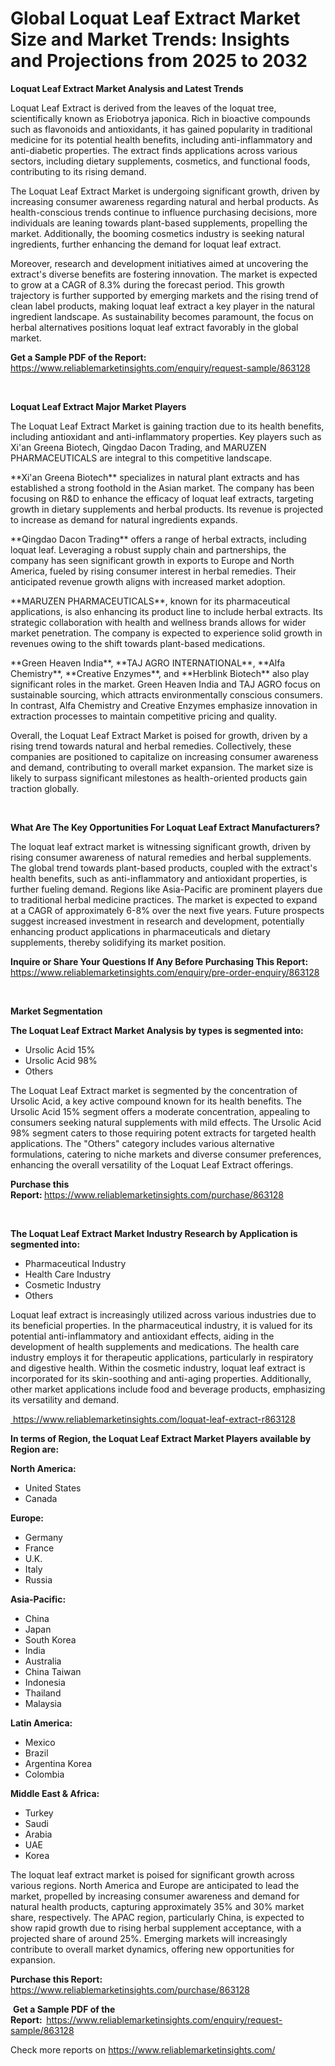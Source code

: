 <p><h1>Global Loquat Leaf Extract Market Size and Market Trends: Insights and Projections from 2025 to 2032</h1></p><p><strong>Loquat Leaf Extract Market Analysis and Latest Trends</strong></p>
<p><p>Loquat Leaf Extract is derived from the leaves of the loquat tree, scientifically known as Eriobotrya japonica. Rich in bioactive compounds such as flavonoids and antioxidants, it has gained popularity in traditional medicine for its potential health benefits, including anti-inflammatory and anti-diabetic properties. The extract finds applications across various sectors, including dietary supplements, cosmetics, and functional foods, contributing to its rising demand.</p><p>The Loquat Leaf Extract Market is undergoing significant growth, driven by increasing consumer awareness regarding natural and herbal products. As health-conscious trends continue to influence purchasing decisions, more individuals are leaning towards plant-based supplements, propelling the market. Additionally, the booming cosmetics industry is seeking natural ingredients, further enhancing the demand for loquat leaf extract.</p><p>Moreover, research and development initiatives aimed at uncovering the extract's diverse benefits are fostering innovation. The market is expected to grow at a CAGR of 8.3% during the forecast period. This growth trajectory is further supported by emerging markets and the rising trend of clean label products, making loquat leaf extract a key player in the natural ingredient landscape. As sustainability becomes paramount, the focus on herbal alternatives positions loquat leaf extract favorably in the global market.</p></p>
<p><strong>Get a Sample PDF of the Report:&nbsp;</strong> <a href="https://www.reliablemarketinsights.com/enquiry/request-sample/863128?utm_campaign=2199&utm_medium=2&utm_source=Github&utm_content=ia&utm_term=01042025&utm_id=loquat-leaf-extract">https://www.reliablemarketinsights.com/enquiry/request-sample/863128</a></p>
<p>&nbsp;</p>
<p><strong>Loquat Leaf Extract Major Market Players</strong></p>
<p><p>The Loquat Leaf Extract Market is gaining traction due to its health benefits, including antioxidant and anti-inflammatory properties. Key players such as Xi'an Greena Biotech, Qingdao Dacon Trading, and MARUZEN PHARMACEUTICALS are integral to this competitive landscape.</p><p>**Xi'an Greena Biotech** specializes in natural plant extracts and has established a strong foothold in the Asian market. The company has been focusing on R&D to enhance the efficacy of loquat leaf extracts, targeting growth in dietary supplements and herbal products. Its revenue is projected to increase as demand for natural ingredients expands.</p><p>**Qingdao Dacon Trading** offers a range of herbal extracts, including loquat leaf. Leveraging a robust supply chain and partnerships, the company has seen significant growth in exports to Europe and North America, fueled by rising consumer interest in herbal remedies. Their anticipated revenue growth aligns with increased market adoption.</p><p>**MARUZEN PHARMACEUTICALS**, known for its pharmaceutical applications, is also enhancing its product line to include herbal extracts. Its strategic collaboration with health and wellness brands allows for wider market penetration. The company is expected to experience solid growth in revenues owing to the shift towards plant-based medications.</p><p>**Green Heaven India**, **TAJ AGRO INTERNATIONAL**, **Alfa Chemistry**, **Creative Enzymes**, and **Herblink Biotech** also play significant roles in the market. Green Heaven India and TAJ AGRO focus on sustainable sourcing, which attracts environmentally conscious consumers. In contrast, Alfa Chemistry and Creative Enzymes emphasize innovation in extraction processes to maintain competitive pricing and quality.</p><p>Overall, the Loquat Leaf Extract Market is poised for growth, driven by a rising trend towards natural and herbal remedies. Collectively, these companies are positioned to capitalize on increasing consumer awareness and demand, contributing to overall market expansion. The market size is likely to surpass significant milestones as health-oriented products gain traction globally.</p></p>
<p>&nbsp;</p>
<p><strong>What Are The Key Opportunities For Loquat Leaf Extract Manufacturers?</strong></p>
<p><p>The loquat leaf extract market is witnessing significant growth, driven by rising consumer awareness of natural remedies and herbal supplements. The global trend towards plant-based products, coupled with the extract's health benefits, such as anti-inflammatory and antioxidant properties, is further fueling demand. Regions like Asia-Pacific are prominent players due to traditional herbal medicine practices. The market is expected to expand at a CAGR of approximately 6-8% over the next five years. Future prospects suggest increased investment in research and development, potentially enhancing product applications in pharmaceuticals and dietary supplements, thereby solidifying its market position.</p></p>
<p><strong>Inquire or Share Your Questions If Any Before Purchasing This Report:</strong> <a href="https://www.reliablemarketinsights.com/enquiry/pre-order-enquiry/863128?utm_campaign=2199&utm_medium=2&utm_source=Github&utm_content=ia&utm_term=01042025&utm_id=loquat-leaf-extract">https://www.reliablemarketinsights.com/enquiry/pre-order-enquiry/863128</a></p>
<p>&nbsp;</p>
<p><strong>Market Segmentation</strong></p>
<p><strong>The Loquat Leaf Extract Market Analysis by types is segmented into:</strong></p>
<p><ul><li>Ursolic Acid 15%</li><li>Ursolic Acid 98%</li><li>Others</li></ul></p>
<p><p>The Loquat Leaf Extract market is segmented by the concentration of Ursolic Acid, a key active compound known for its health benefits. The Ursolic Acid 15% segment offers a moderate concentration, appealing to consumers seeking natural supplements with mild effects. The Ursolic Acid 98% segment caters to those requiring potent extracts for targeted health applications. The "Others" category includes various alternative formulations, catering to niche markets and diverse consumer preferences, enhancing the overall versatility of the Loquat Leaf Extract offerings.</p></p>
<p><strong>Purchase this Report:&nbsp;</strong><a href="https://www.reliablemarketinsights.com/purchase/863128?utm_campaign=2199&utm_medium=2&utm_source=Github&utm_content=ia&utm_term=01042025&utm_id=loquat-leaf-extract">https://www.reliablemarketinsights.com/purchase/863128</a></p>
<p>&nbsp;</p>
<p><strong>The Loquat Leaf Extract Market Industry Research by Application is segmented into:</strong></p>
<p><ul><li>Pharmaceutical Industry</li><li>Health Care Industry</li><li>Cosmetic Industry</li><li>Others</li></ul></p>
<p><p>Loquat leaf extract is increasingly utilized across various industries due to its beneficial properties. In the pharmaceutical industry, it is valued for its potential anti-inflammatory and antioxidant effects, aiding in the development of health supplements and medications. The health care industry employs it for therapeutic applications, particularly in respiratory and digestive health. Within the cosmetic industry, loquat leaf extract is incorporated for its skin-soothing and anti-aging properties. Additionally, other market applications include food and beverage products, emphasizing its versatility and demand.</p></p>
<p><a href="https://www.reliablemarketinsights.com/loquat-leaf-extract-r863128?utm_campaign=2199&utm_medium=2&utm_source=Github&utm_content=ia&utm_term=01042025&utm_id=loquat-leaf-extract">&nbsp;https://www.reliablemarketinsights.com/loquat-leaf-extract-r863128</a></p>
<p><strong>In terms of Region, the Loquat Leaf Extract Market Players available by Region are:</strong></p>
<p>
    <p> <strong> North America: </strong>
        <ul>
            <li>United States</li>
            <li>Canada</li>
        </ul>
        </p> 
    <p> <strong> Europe: </strong>
        <ul>
            <li>Germany</li>
            <li>France</li>
            <li>U.K.</li>
            <li>Italy</li>
            <li>Russia</li>
        </ul>
        </p> 
    <p> <strong> Asia-Pacific: </strong>
        <ul>
            <li>China</li>
            <li>Japan</li>
            <li>South Korea</li>
            <li>India</li>
            <li>Australia</li>
            <li>China Taiwan</li>
            <li>Indonesia</li>
            <li>Thailand</li>
            <li>Malaysia</li>
        </ul>
        </p> 
    <p> <strong> Latin America: </strong>
        <ul>
            <li>Mexico</li>
            <li>Brazil</li>
            <li>Argentina Korea</li>
            <li>Colombia</li>
        </ul>
        </p> 
    <p> <strong> Middle East & Africa: </strong>
        <ul>
            <li>Turkey</li>
            <li>Saudi</li>
            <li>Arabia</li>
            <li>UAE</li>
            <li>Korea</li>
        </ul>
    </p>
    </p>
<p><p>The loquat leaf extract market is poised for significant growth across various regions. North America and Europe are anticipated to lead the market, propelled by increasing consumer awareness and demand for natural health products, capturing approximately 35% and 30% market share, respectively. The APAC region, particularly China, is expected to show rapid growth due to rising herbal supplement acceptance, with a projected share of around 25%. Emerging markets will increasingly contribute to overall market dynamics, offering new opportunities for expansion.</p></p>
<p><strong>Purchase this Report: </strong><a href="https://www.reliablemarketinsights.com/purchase/863128?utm_campaign=2199&utm_medium=2&utm_source=Github&utm_content=ia&utm_term=01042025&utm_id=loquat-leaf-extract">https://www.reliablemarketinsights.com/purchase/863128</a></p>
<p>&nbsp;<strong>Get a Sample PDF of the Report:&nbsp;&nbsp;</strong><a href="https://www.reliablemarketinsights.com/enquiry/request-sample/863128?utm_campaign=2199&utm_medium=2&utm_source=Github&utm_content=ia&utm_term=01042025&utm_id=loquat-leaf-extract">https://www.reliablemarketinsights.com/enquiry/request-sample/863128</a></p>
<p><strong></strong></p>
<p>Check more reports on <a href="https://www.reliablemarketinsights.com/?utm_campaign=2199&utm_medium=2&utm_source=Github&utm_content=ia&utm_term=01042025&utm_id=loquat-leaf-extract">https://www.reliablemarketinsights.com/</a></p>
